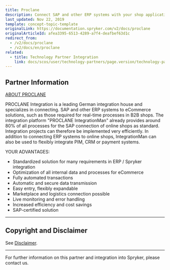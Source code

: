 ```yaml
---
title: Proclane
description: Connect SAP and other ERP systems with your shop application by integrating Proclane into the Spryker Commerce OS.
last_updated: Nov 22, 2019
template: concept-topic-template
originalLink: https://documentation.spryker.com/v2/docs/proclane
originalArticleId: afea3395-6513-4289-a7f4-deafbef63d1c
redirect_from:
  - /v2/docs/proclane
  - /v2/docs/en/proclane
related:
  - title: Technology Partner Integration
    link: docs/scos/user/technology-partners/page.version/technology-partners.html
---
```


## Partner Information
[ABOUT PROCLANE](https://proclane.com/)

PROCLANE Integration is a leading German integration house and specializes in connecting.
SAP and other ERP systems to eCommerce solutions, such as those required for real-time processes in B2B shops. The integration platform &quot;PROCLANE IntegrationMan&quot; already provides around 80% of all processes for the SAP connection of online shops as standard.
Integration projects can therefore be implemented very efficiently. In addition to connecting ERP systems to online shops, IntegrationMan can also be used to flexibly integrate PIM, CRM or payment systems.

YOUR ADVANTAGES:

* Standardized solution for many requirements in ERP / Spryker integration
* Optimization of all internal data and processes for eCommerce
* Fully automated transactions
* Automatic and secure data transmission
* Easy entry, flexibly expandable
* Marketplace and logistics connection possible
* Live monitoring and error handling
* Increased efficiency and cost savings
* SAP-certified solution

---

## Copyright and Disclaimer

See [Disclaimer](https://github.com/spryker/spryker-documentation).

---
For further information on this partner and integration into Spryker, please contact us.

<div class="hubspot-forms hubspot-forms--docs">
<div class="hubspot-form" id="hubspot-partners-1">
            <div class="script-embed" data-code="
                                            hbspt.forms.create({
				                                portalId: '2770802',
				                                formId: '163e11fb-e833-4638-86ae-a2ca4b929a41',
              	                                onFormReady: function() {
              		                                const hbsptInit = new CustomEvent('hbsptInit', {bubbles: true});
              		                                document.querySelector('#hubspot-partners-1').dispatchEvent(hbsptInit);
              	                                }
				                            });
            "></div>
</div>
</div>

